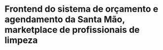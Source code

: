 # Frontend do sistema de orçamento e agendamento da Santa Mão, marketplace de profissionais de limpeza
